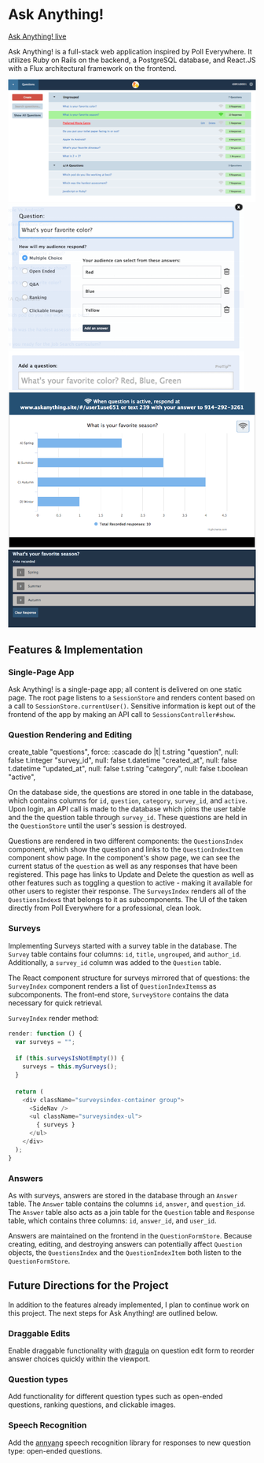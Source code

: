 # Ask Anything!

[Ask Anything! live][heroku]

[heroku]: http://www.askanything.site/

Ask Anything! is a full-stack web application inspired by Poll Everywhere.  It utilizes Ruby on Rails on the backend, a PostgreSQL database, and React.JS with a Flux architectural framework on the frontend.  


![Main Question](./app/assets/images/main_small.png)
![Form Question](./app/assets/images/form_small.png)
![Example Question](./app/assets/images/example_question_small.png)
![Response Question](./app/assets/images/response_small.png)

## Features & Implementation


### Single-Page App

Ask Anything! is a single-page app; all content is delivered on one static page.  The root page listens to a `SessionStore` and renders content based on a call to `SessionStore.currentUser()`.  Sensitive information is kept out of the frontend of the app by making an API call to `SessionsController#show`.


### Question Rendering and Editing


  create_table "questions", force: :cascade do |t|
    t.string   "question",                   null: false
    t.integer  "survey_id",                  null: false
    t.datetime "created_at",                 null: false
    t.datetime "updated_at",                 null: false
    t.string   "category",                   null: false
    t.boolean  "active",


  On the database side, the questions are stored in one table in the database, which contains columns for `id`, `question`, `category`, `survey_id`, and `active`.  Upon login, an API call is made to the database which joins the user table and the the question table through `survey_id`.  These questions are held in the `QuestionStore` until the user's session is destroyed.  

  Questions are rendered in two different components: the `QuestionsIndex` component, which show the question and links to the `QuestionIndexItem` component show page.  In the component's show page, we can see the current status of the `question` as well as any responses that have been registered.  This page has links to Update and Delete the question as well as other features such as toggling a question to active - making it available for other users to register their response.  The `SurveysIndex` renders all of the `QuestionsIndex`s that belongs to it as subcomponents.  The UI of the taken directly from Poll Everywhere for a professional, clean look.

### Surveys

Implementing Surveys started with a survey table in the database.  The `Survey` table contains four columns: `id`, `title`, `ungrouped`, and `author_id`.  Additionally, a `survey_id` column was added to the `Question` table.  

The React component structure for surveys mirrored that of questions: the `SurveyIndex` component renders a list of `QuestionIndexItems`s as subcomponents. The front-end store, `SurveyStore` contains the data necessary for quick retrieval.  

`SurveyIndex` render method:

```javascript
render: function () {
  var surveys = "";

  if (this.surveysIsNotEmpty()) {
    surveys = this.mySurveys();
  }

  return (
    <div className="surveysindex-container group">
      <SideNav />
      <ul className="surveysindex-ul">
        { surveys }
      </ul>
    </div>
  );
}
```

### Answers

As with surveys, answers are stored in the database through an `Answer` table.  The `Answer` table contains the columns `id`, `answer`, and `question_id`.  The `Answer` table also acts as a join table for the `Question` table and `Response` table, which contains three columns: `id`, `answer_id`, and `user_id`.  

Answers are maintained on the frontend in the `QuestionFormStore`.  Because creating, editing, and destroying answers can potentially affect `Question` objects, the `QuestionsIndex` and the `QuestionIndexItem` both listen to the `QuestionFormStore`.

## Future Directions for the Project

In addition to the features already implemented, I plan to continue work on this project.  The next steps for Ask Anything! are outlined below.

### Draggable Edits

Enable draggable functionality with [dragula](https://bevacqua.github.io/dragula/) on question edit form to reorder answer choices quickly within the viewport.

### Question types

Add functionality for different question types such as open-ended questions, ranking questions, and clickable images.

### Speech Recognition

Add the [annyang](https://www.talater.com/annyang/) speech recognition library for responses to new question type: open-ended questions.
